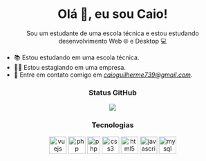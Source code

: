 <h1 align="center">Olá 👋, eu sou Caio!</h1>
<p align="center">Sou um estudante de uma escola técnica e estou estudando desenvolvimento Web 🌐 e Desktop 💻</p>

- 📚 Estou estudando em uma escola técnica.
- 👨‍💻 Estou estagiando em uma empresa.
- 📧 Entre em contato comigo em *caioguilherme739@gmail.com*.

<h3 align="center">Status GitHub</h3>
<p align="center">
    <img src="https://github-readme-stats.vercel.app/api?username=CaioGui123&show_icons=true&theme=radical">
</p>

<h3 align="center">Tecnologias</h3>
<p align="center">
    <img src="https://devicons.github.io/devicon/devicon.git/icons/vuejs/vuejs-original-wordmark.svg" alt="vuejs" width="40" height="40"/>
    <img src="https://devicons.github.io/devicon/devicon.git/icons/laravel/laravel-plain-wordmark.svg" alt="php" width="40" height="40"/>
    <img src="https://devicons.github.io/devicon/devicon.git/icons/php/php-original.svg" alt="php" width="30" height="40"/>
    <img src="https://devicons.github.io/devicon/devicon.git/icons/css3/css3-original-wordmark.svg" alt="css3"  width="40" height="40"/>
    <img src="https://devicons.github.io/devicon/devicon.git/icons/html5/html5-original-wordmark.svg" alt="html5"  width="40" height="40"/>
    <img src="https://devicons.github.io/devicon/devicon.git/icons/javascript/javascript-original.svg" alt="javascript" width="40" height="40"/>
    <img src="https://devicons.github.io/devicon/devicon.git/icons/mysql/mysql-original-wordmark.svg" alt="mysql" width="40" height="40"/>
</p>
